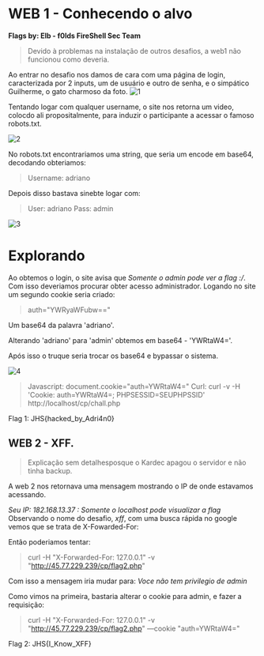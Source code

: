 # WEB 1 - Conhecendo o alvo
**Flags by: Elb - f0lds
   FireShell Sec Team**
>Devido à problemas na instalação de outros desafios, a web1 não funcionou como deveria.

Ao entrar no desafio nos damos de cara com uma página de login, caracterizada por 2 inputs, um de usuário e outro de senha, e o simpático Guilherme, o gato charmoso da foto.
![1](https://i.imgur.com/FUd31bv.png)

Tentando logar com qualquer username, o site nos retorna um video, colocdo ali propositalmente, para induzir o participante a acessar o famoso robots.txt.

![2](https://i.imgur.com/WOIVaZV.png)

No robots.txt encontrariamos uma string, que seria um encode em base64, decodando obteriamos:
> Username: adriano

Depois disso bastava sinebte logar com:
>User: adriano Pass: admin

![3](https://i.imgur.com/YqBgUCP.png)

# Explorando

Ao obtemos o login, o site avisa que *Somente o admin pode ver a flag :/*.
Com isso deveriamos procurar obter acesso administrador.
Logando no site um  segundo cookie seria criado:
>auth="YWRyaWFubw=="

Um base64 da palavra 'adriano'.

Alterando 'adriano' para 'admin' obtemos em base64 - 'YWRtaW4='.

Após isso o truque seria trocar os base64  e bypassar o sistema.


![4](https://i.imgur.com/vqGEIzS.png)

> Javascript: document.cookie="auth=YWRtaW4="
> Curl: curl -v -H 'Cookie: auth=YWRtaW4=; PHPSESSID=SEUPHPSSID'  http://localhost/cp/chall.php

Flag 1: JHS{hacked_by_Adri4n0}  

## WEB 2 - XFF.

>Explicação sem detalhesposque o Kardec apagou o servidor e não tinha backup.
>
A web 2 nos retornava uma mensagem mostrando o IP de onde estavamos acessando.

*Seu IP: 182.168.13.37 : Somente o localhost pode visualizar a flag*
Observando o nome do desafio, *xff*, com uma busca rápida no google vemos que se trata de X-Fowarded-For:

Então poderiamos tentar:
>curl -H "X-Forwarded-For: 127.0.0.1" -v "http://45.77.229.239/cp/flag2.php" 

Com isso a mensagem iria mudar para: *Voce não tem privilegio de admin*

Como vimos na primeira, bastaria alterar o cookie para admin, e fazer a requisição:

>curl -H "X-Forwarded-For: 127.0.0.1" -v "http://45.77.229.239/cp/flag2.php" —cookie "auth=YWRtaW4="

Flag 2: JHS{I_Know_XFF}
